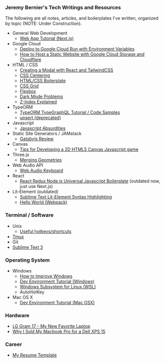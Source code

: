 ### Jeremy Bernier's Tech Writings and Resources

The following are all notes, articles, and boilerplates I've written, organized by topic (NOTE: Under Construction). 

- General Web Development
    - [Web App Tutorial (Next.js)](https://www.notion.so/jbernier/Web-App-Tutorial-Next-js-3d4d37354b0b4ea794a177c7b6a44be3)
- Google Cloud
    - [Deploy to Google Cloud Run with Environment Variables](https://gist.github.com/JeremyBernier/801e43f9341098e9763afd4faf5f067a)
    - [How to Host a Static Website with Google Cloud Storage and Cloudflare](https://github.com/JeremyBernier/knowledge/blob/master/2022-10-07%20how%20to%20set%20up%20static%20site%20on%20google%20cloud%20storage%20and%20cloudflare.md)
- HTML / CSS
    - [Creating a Modal with React and TailwindCSS](https://jbernier.notion.site/Creating-a-Modal-with-React-and-TailwindCSS-b9cb739935e1431d9f5ed6b31829b09c)
    - [CSS Centering](https://jbernier.notion.site/CSS-Centering-99eeee04aedc4932b75f7b21cdfe7cd4)
    - [HTML/CSS Boilerplate](https://www.jbernier.com/html-css-boilerplate)
    - [CSS Grid](https://www.jbernier.com/css-grid)
    - [Flexbox](https://www.jbernier.com/flexbox)
    - [Dark Mode Problems](https://www.jbernier.com/dark-mode)
    - [Z-Index Explained](https://www.jbernier.com/z-indexes-explained/)
- TypeORM
    - [TypeORM TypeGraphQL Tutorial / Code Samples](https://jbernier.notion.site/TypeORM-Tutorial-09a1a88f0f9c48a7976318ce5dc2646c)
    - [upsert (deprecated)](https://gist.github.com/JeremyBernier/5683ebc8e83990a4d4e3d0abd1a9549d)
- Javascript
    - [Javascript Absurdities](https://www.jbernier.com/javascript-absurdities/)
- Static Site Generators / JAMstack
    - [Gatsbyjs Review](/gatsbyjs-review)
- Canvas
    - [Tips for Developing a 2D HTML5 Canvas Javascript game](https://www.jbernier.com/2d-html5-canvas-javascript-game-tips)
- Three.js
    - [Merging Geometries](https://www.jbernier.com/threejs-merging-geometries/)
- Web Audio API
    - [Web Audio Keyboard](https://github.com/JeremyBernier/web_audio_keyboard)
- React
    - [React Redux Node.js Universal Javascript Boilerplate](https://github.com/JeremyBernier/react-redux-node-boilerplate) (outdated now, just use Next.js)
- Lit-Element (outdated)
    - [Sublime Text Lit-Element Syntax Highlighting](https://github.com/JeremyBernier/LitElement-Syntax-Highlighting)
    - [Hello World (Webpack)](https://github.com/JeremyBernier/lit-element-webpack-hello-world)

### Terminal / Software

- Unix
    - [Useful hotkeys/shortcuts](https://www.jbernier.com/unix-commands)
- [Tmux](https://www.jbernier.com/tmux)
- Git
- [Sublime Text 3](/sublime-text)

### Operating System
- Windows
    - [How to Improve Windows](https://www.jbernier.com/windows-tips/)
    - [Dev Environment Tutorial (Windows)](/dev-tutorial-windows)
    - [Windows Subsystem for Linux (WSL)](https://www.jbernier.com/windows-subsystem-linux-review/)
    - AutoHotKey
- Mac OS X
    - [Dev Environment Tutorial (Mac OSX)](https://www.jbernier.com/dev-environment-tutorial/)

### Hardware
- [LG Gram 17 - My New Favorite Laptop](/lg-gram-17)
- [Why I Sold My Macbook Pro for a Dell XPS 15](https://www.jbernier.com/why-i-sold-my-macbook-pro-for-dell-xps-15/)

### Career
- [My Resume Template](https://docs.google.com/document/d/1LoPO2A_mZXJTpn90K27FPKU3sdnrS_r7mXbic9HUSDw/edit?usp=sharing)
